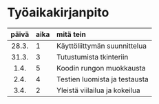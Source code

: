 # Työaikakirjanpito

| päivä | aika | mitä tein  |
| :----:|:-----| :-----|
| 28.3. |  1   | Käyttöliittymän suunnittelua  |
| 31.3. |  3   | Tutustumista tkinteriin       |
| 1.4.  |  5   | Koodin rungon muokkausta      |
| 2.4.  |  4   | Testien luomista ja testausta |
| 3.4.  |  2   | Yleistä viilailua ja kokeilua |
